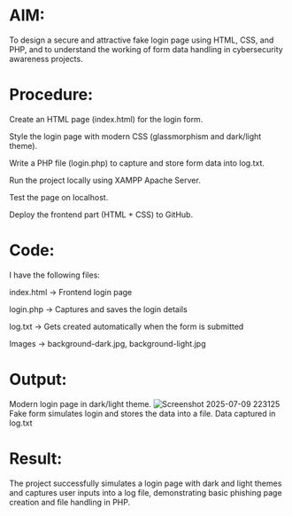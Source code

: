 # AIM:
To design a secure and attractive fake login page using HTML, CSS, and PHP, and to understand the working of form data handling in cybersecurity awareness projects.

#  Procedure:
Create an HTML page (index.html) for the login form.

Style the login page with modern CSS (glassmorphism and dark/light theme).

Write a PHP file (login.php) to capture and store form data into log.txt.

Run the project locally using XAMPP Apache Server.

Test the page on localhost.

Deploy the frontend part (HTML + CSS) to GitHub.

# Code:
I have the following files:

index.html → Frontend login page

login.php → Captures and saves the login details

log.txt → Gets created automatically when the form is submitted

Images → background-dark.jpg, background-light.jpg

# Output:
Modern login page in dark/light theme.
![Screenshot 2025-07-09 223125](https://github.com/user-attachments/assets/dc979f37-ec2f-42d6-8ed1-fd7a692ca80d)
Fake form simulates login and stores the data into a file.
Data captured in log.txt 

# Result:
The project successfully simulates a login page with dark and light themes and captures user inputs into a log file, demonstrating basic phishing page creation and file handling in PHP.
